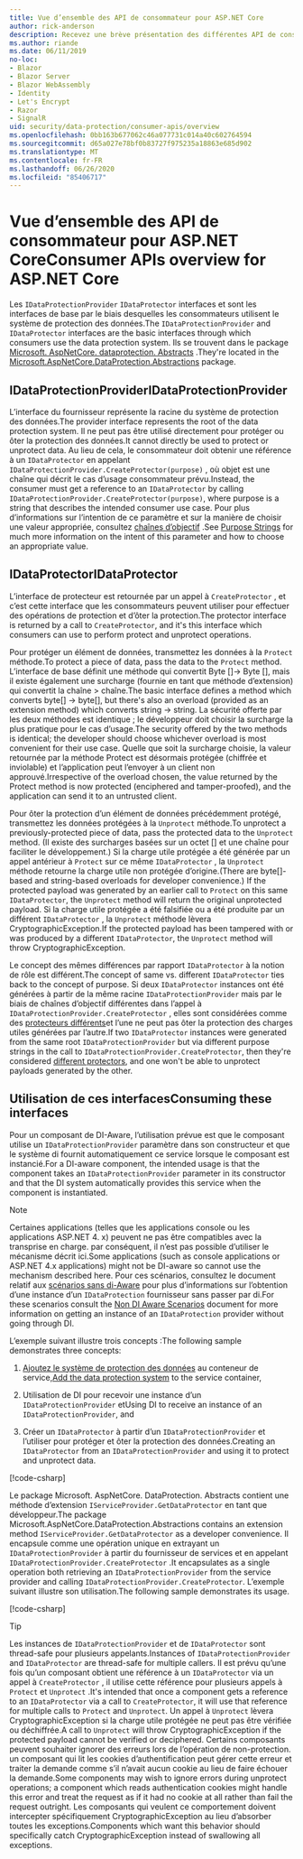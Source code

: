 ```yaml
---
title: Vue d’ensemble des API de consommateur pour ASP.NET Core
author: rick-anderson
description: Recevez une brève présentation des différentes API de consommateur disponibles dans la bibliothèque de protection des données ASP.NET Core.
ms.author: riande
ms.date: 06/11/2019
no-loc:
- Blazor
- Blazor Server
- Blazor WebAssembly
- Identity
- Let's Encrypt
- Razor
- SignalR
uid: security/data-protection/consumer-apis/overview
ms.openlocfilehash: 0bb163b677062c46a077731c014a40c602764594
ms.sourcegitcommit: d65a027e78bf0b83727f975235a18863e685d902
ms.translationtype: MT
ms.contentlocale: fr-FR
ms.lasthandoff: 06/26/2020
ms.locfileid: "85406717"
---
```

# <a name="consumer-apis-overview-for-aspnet-core"></a><span data-ttu-id="80ae2-103">Vue d’ensemble des API de consommateur pour ASP.NET Core</span><span class="sxs-lookup"><span data-stu-id="80ae2-103">Consumer APIs overview for ASP.NET Core</span></span>

<span data-ttu-id="80ae2-104">Les `IDataProtectionProvider` `IDataProtector` interfaces et sont les interfaces de base par le biais desquelles les consommateurs utilisent le système de protection des données.</span><span class="sxs-lookup"><span data-stu-id="80ae2-104">The `IDataProtectionProvider` and `IDataProtector` interfaces are the basic interfaces through which consumers use the data protection system.</span></span> <span data-ttu-id="80ae2-105">Ils se trouvent dans le package [Microsoft. AspNetCore. dataprotection. Abstracts](https://www.nuget.org/packages/Microsoft.AspNetCore.DataProtection.Abstractions/) .</span><span class="sxs-lookup"><span data-stu-id="80ae2-105">They're located in the [Microsoft.AspNetCore.DataProtection.Abstractions](https://www.nuget.org/packages/Microsoft.AspNetCore.DataProtection.Abstractions/) package.</span></span>

## <a name="idataprotectionprovider"></a><span data-ttu-id="80ae2-106">IDataProtectionProvider</span><span class="sxs-lookup"><span data-stu-id="80ae2-106">IDataProtectionProvider</span></span>

<span data-ttu-id="80ae2-107">L’interface du fournisseur représente la racine du système de protection des données.</span><span class="sxs-lookup"><span data-stu-id="80ae2-107">The provider interface represents the root of the data protection system.</span></span> <span data-ttu-id="80ae2-108">Il ne peut pas être utilisé directement pour protéger ou ôter la protection des données.</span><span class="sxs-lookup"><span data-stu-id="80ae2-108">It cannot directly be used to protect or unprotect data.</span></span> <span data-ttu-id="80ae2-109">Au lieu de cela, le consommateur doit obtenir une référence à un `IDataProtector` en appelant `IDataProtectionProvider.CreateProtector(purpose)` , où objet est une chaîne qui décrit le cas d’usage consommateur prévu.</span><span class="sxs-lookup"><span data-stu-id="80ae2-109">Instead, the consumer must get a reference to an `IDataProtector` by calling `IDataProtectionProvider.CreateProtector(purpose)`, where purpose is a string that describes the intended consumer use case.</span></span> <span data-ttu-id="80ae2-110">Pour plus d’informations sur l’intention de ce paramètre et sur la manière de choisir une valeur appropriée, consultez [chaînes d’objectif](xref:security/data-protection/consumer-apis/purpose-strings) .</span><span class="sxs-lookup"><span data-stu-id="80ae2-110">See [Purpose Strings](xref:security/data-protection/consumer-apis/purpose-strings) for much more information on the intent of this parameter and how to choose an appropriate value.</span></span>

## <a name="idataprotector"></a><span data-ttu-id="80ae2-111">IDataProtector</span><span class="sxs-lookup"><span data-stu-id="80ae2-111">IDataProtector</span></span>

<span data-ttu-id="80ae2-112">L’interface de protecteur est retournée par un appel à `CreateProtector` , et c’est cette interface que les consommateurs peuvent utiliser pour effectuer des opérations de protection et d’ôter la protection.</span><span class="sxs-lookup"><span data-stu-id="80ae2-112">The protector interface is returned by a call to `CreateProtector`, and it's this interface which consumers can use to perform protect and unprotect operations.</span></span>

<span data-ttu-id="80ae2-113">Pour protéger un élément de données, transmettez les données à la `Protect` méthode.</span><span class="sxs-lookup"><span data-stu-id="80ae2-113">To protect a piece of data, pass the data to the `Protect` method.</span></span> <span data-ttu-id="80ae2-114">L’interface de base définit une méthode qui convertit Byte []-> Byte [], mais il existe également une surcharge (fournie en tant que méthode d’extension) qui convertit la chaîne > chaîne.</span><span class="sxs-lookup"><span data-stu-id="80ae2-114">The basic interface defines a method which converts byte[] -> byte[], but there's also an overload (provided as an extension method) which converts string -> string.</span></span> <span data-ttu-id="80ae2-115">La sécurité offerte par les deux méthodes est identique ; le développeur doit choisir la surcharge la plus pratique pour le cas d’usage.</span><span class="sxs-lookup"><span data-stu-id="80ae2-115">The security offered by the two methods is identical; the developer should choose whichever overload is most convenient for their use case.</span></span> <span data-ttu-id="80ae2-116">Quelle que soit la surcharge choisie, la valeur retournée par la méthode Protect est désormais protégée (chiffrée et inviolable) et l’application peut l’envoyer à un client non approuvé.</span><span class="sxs-lookup"><span data-stu-id="80ae2-116">Irrespective of the overload chosen, the value returned by the Protect method is now protected (enciphered and tamper-proofed), and the application can send it to an untrusted client.</span></span>

<span data-ttu-id="80ae2-117">Pour ôter la protection d’un élément de données précédemment protégé, transmettez les données protégées à la `Unprotect` méthode.</span><span class="sxs-lookup"><span data-stu-id="80ae2-117">To unprotect a previously-protected piece of data, pass the protected data to the `Unprotect` method.</span></span> <span data-ttu-id="80ae2-118">(Il existe des surcharges basées sur un octet [] et une chaîne pour faciliter le développement.) Si la charge utile protégée a été générée par un appel antérieur à `Protect` sur ce même `IDataProtector` , la `Unprotect` méthode retourne la charge utile non protégée d’origine.</span><span class="sxs-lookup"><span data-stu-id="80ae2-118">(There are byte[]-based and string-based overloads for developer convenience.) If the protected payload was generated by an earlier call to `Protect` on this same `IDataProtector`, the `Unprotect` method will return the original unprotected payload.</span></span> <span data-ttu-id="80ae2-119">Si la charge utile protégée a été falsifiée ou a été produite par un différent `IDataProtector` , la `Unprotect` méthode lèvera CryptographicException.</span><span class="sxs-lookup"><span data-stu-id="80ae2-119">If the protected payload has been tampered with or was produced by a different `IDataProtector`, the `Unprotect` method will throw CryptographicException.</span></span>

<span data-ttu-id="80ae2-120">Le concept des mêmes différences par rapport `IDataProtector` à la notion de rôle est différent.</span><span class="sxs-lookup"><span data-stu-id="80ae2-120">The concept of same vs. different `IDataProtector` ties back to the concept of purpose.</span></span> <span data-ttu-id="80ae2-121">Si deux `IDataProtector` instances ont été générées à partir de la même racine `IDataProtectionProvider` mais par le biais de chaînes d’objectif différentes dans l’appel à `IDataProtectionProvider.CreateProtector` , elles sont considérées comme des [protecteurs différents](xref:security/data-protection/consumer-apis/purpose-strings)et l’une ne peut pas ôter la protection des charges utiles générées par l’autre.</span><span class="sxs-lookup"><span data-stu-id="80ae2-121">If two `IDataProtector` instances were generated from the same root `IDataProtectionProvider` but via different purpose strings in the call to `IDataProtectionProvider.CreateProtector`, then they're considered [different protectors](xref:security/data-protection/consumer-apis/purpose-strings), and one won't be able to unprotect payloads generated by the other.</span></span>

## <a name="consuming-these-interfaces"></a><span data-ttu-id="80ae2-122">Utilisation de ces interfaces</span><span class="sxs-lookup"><span data-stu-id="80ae2-122">Consuming these interfaces</span></span>

<span data-ttu-id="80ae2-123">Pour un composant de DI-Aware, l’utilisation prévue est que le composant utilise un `IDataProtectionProvider` paramètre dans son constructeur et que le système di fournit automatiquement ce service lorsque le composant est instancié.</span><span class="sxs-lookup"><span data-stu-id="80ae2-123">For a DI-aware component, the intended usage is that the component takes an `IDataProtectionProvider` parameter in its constructor and that the DI system automatically provides this service when the component is instantiated.</span></span>

> [!NOTE]
> <span data-ttu-id="80ae2-124">Certaines applications (telles que les applications console ou les applications ASP.NET 4. x) peuvent ne pas être compatibles avec la transprise en charge. par conséquent, il n’est pas possible d’utiliser le mécanisme décrit ici.</span><span class="sxs-lookup"><span data-stu-id="80ae2-124">Some applications (such as console applications or ASP.NET 4.x applications) might not be DI-aware so cannot use the mechanism described here.</span></span> <span data-ttu-id="80ae2-125">Pour ces scénarios, consultez le document relatif aux [scénarios sans di-Aware](xref:security/data-protection/configuration/non-di-scenarios) pour plus d’informations sur l’obtention d’une instance d’un `IDataProtection` fournisseur sans passer par di.</span><span class="sxs-lookup"><span data-stu-id="80ae2-125">For these scenarios consult the [Non DI Aware Scenarios](xref:security/data-protection/configuration/non-di-scenarios) document for more information on getting an instance of an `IDataProtection` provider without going through DI.</span></span>

<span data-ttu-id="80ae2-126">L’exemple suivant illustre trois concepts :</span><span class="sxs-lookup"><span data-stu-id="80ae2-126">The following sample demonstrates three concepts:</span></span>

1. <span data-ttu-id="80ae2-127">[Ajoutez le système de protection des données](xref:security/data-protection/configuration/overview) au conteneur de service,</span><span class="sxs-lookup"><span data-stu-id="80ae2-127">[Add the data protection system](xref:security/data-protection/configuration/overview) to the service container,</span></span>

2. <span data-ttu-id="80ae2-128">Utilisation de DI pour recevoir une instance d’un `IDataProtectionProvider` et</span><span class="sxs-lookup"><span data-stu-id="80ae2-128">Using DI to receive an instance of an `IDataProtectionProvider`, and</span></span>

3. <span data-ttu-id="80ae2-129">Créer un `IDataProtector` à partir d’un `IDataProtectionProvider` et l’utiliser pour protéger et ôter la protection des données.</span><span class="sxs-lookup"><span data-stu-id="80ae2-129">Creating an `IDataProtector` from an `IDataProtectionProvider` and using it to protect and unprotect data.</span></span>

[!code-csharp[](../using-data-protection/samples/protectunprotect.cs?highlight=26,34,35,36,37,38,39,40)]

<span data-ttu-id="80ae2-130">Le package Microsoft. AspNetCore. DataProtection. Abstracts contient une méthode d’extension `IServiceProvider.GetDataProtector` en tant que développeur.</span><span class="sxs-lookup"><span data-stu-id="80ae2-130">The package Microsoft.AspNetCore.DataProtection.Abstractions contains an extension method `IServiceProvider.GetDataProtector` as a developer convenience.</span></span> <span data-ttu-id="80ae2-131">Il encapsule comme une opération unique en extrayant un `IDataProtectionProvider` à partir du fournisseur de services et en appelant `IDataProtectionProvider.CreateProtector` .</span><span class="sxs-lookup"><span data-stu-id="80ae2-131">It encapsulates as a single operation both retrieving an `IDataProtectionProvider` from the service provider and calling `IDataProtectionProvider.CreateProtector`.</span></span> <span data-ttu-id="80ae2-132">L’exemple suivant illustre son utilisation.</span><span class="sxs-lookup"><span data-stu-id="80ae2-132">The following sample demonstrates its usage.</span></span>

[!code-csharp[](./overview/samples/getdataprotector.cs?highlight=15)]

>[!TIP]
> <span data-ttu-id="80ae2-133">Les instances de `IDataProtectionProvider` et de `IDataProtector` sont thread-safe pour plusieurs appelants.</span><span class="sxs-lookup"><span data-stu-id="80ae2-133">Instances of `IDataProtectionProvider` and `IDataProtector` are thread-safe for multiple callers.</span></span> <span data-ttu-id="80ae2-134">Il est prévu qu’une fois qu’un composant obtient une référence à un `IDataProtector` via un appel à `CreateProtector` , il utilise cette référence pour plusieurs appels à `Protect` et `Unprotect` .</span><span class="sxs-lookup"><span data-stu-id="80ae2-134">It's intended that once a component gets a reference to an `IDataProtector` via a call to `CreateProtector`, it will use that reference for multiple calls to `Protect` and `Unprotect`.</span></span> <span data-ttu-id="80ae2-135">Un appel à `Unprotect` lèvera CryptographicException si la charge utile protégée ne peut pas être vérifiée ou déchiffrée.</span><span class="sxs-lookup"><span data-stu-id="80ae2-135">A call to `Unprotect` will throw CryptographicException if the protected payload cannot be verified or deciphered.</span></span> <span data-ttu-id="80ae2-136">Certains composants peuvent souhaiter ignorer des erreurs lors de l’opération de non-protection. un composant qui lit les cookies d’authentification peut gérer cette erreur et traiter la demande comme s’il n’avait aucun cookie au lieu de faire échouer la demande.</span><span class="sxs-lookup"><span data-stu-id="80ae2-136">Some components may wish to ignore errors during unprotect operations; a component which reads authentication cookies might handle this error and treat the request as if it had no cookie at all rather than fail the request outright.</span></span> <span data-ttu-id="80ae2-137">Les composants qui veulent ce comportement doivent intercepter spécifiquement CryptographicException au lieu d’absorber toutes les exceptions.</span><span class="sxs-lookup"><span data-stu-id="80ae2-137">Components which want this behavior should specifically catch CryptographicException instead of swallowing all exceptions.</span></span>
